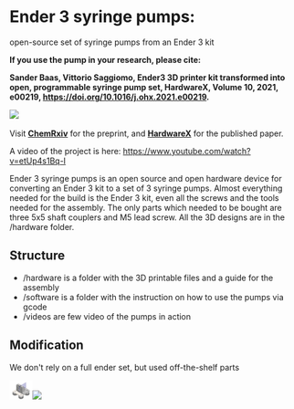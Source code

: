 # Ender 3 syringe pumps: 
open-source set of syringe pumps from an Ender 3 kit

**If you use the pump in your research, please cite:**

**Sander Baas, Vittorio Saggiomo,
Ender3 3D printer kit transformed into open, programmable syringe pump set,
HardwareX, Volume 10, 2021,
e00219, https://doi.org/10.1016/j.ohx.2021.e00219.**

![][1]

Visit [**ChemRxiv**][2] for the preprint, and [**HardwareX**][3] for the published paper. 

A video of the project is here: https://www.youtube.com/watch?v=etUp4s1Bq-I

Ender 3 syringe pumps is an open source and open hardware device for converting an Ender 3 kit to a set of 3 syringe pumps. Almost everything needed for the build is the Ender 3 kit, even all the screws and the tools needed for the assembly. 
The only parts which needed to be bought are three 5x5 shaft couplers and M5 lead screw. 
All the 3D designs are in the /hardware folder. 

## Structure 
+ /hardware is a folder with the 3D printable files and a guide for the assembly 
+ /software is a folder with the instruction on how to use the pumps via gcode 
+ /videos are few video of the pumps in action

## Modification
We don't rely on a full ender set, but used off-the-shelf parts

<a href="#icon02" name="icon02"><img src="./Figures/Enderslide.PNG" width="40"><img src="./IMAGES/P.png" width="40"></a>


[1]: https://github.com/Vsaggiomo/Ender3-syringe-pumps/blob/main/Figures/fig1.jpg
[2]: https://chemrxiv.org/articles/preprint/Ender3_3D_Printer_Kit_Transformed_into_Open_Programmable_Syringe_Pump_Set/14718183 
[3]: https://doi.org/10.1016/j.ohx.2021.e00219 
